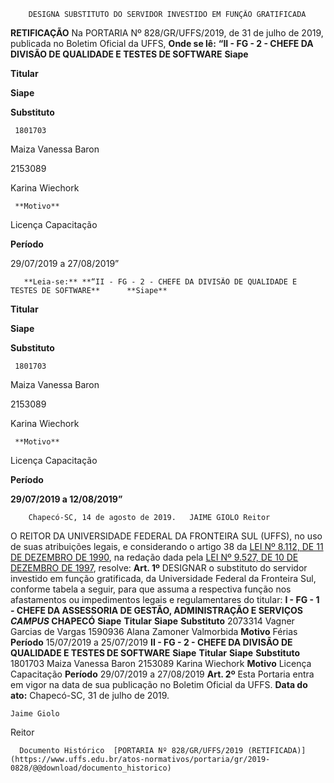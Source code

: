         DESIGNA SUBSTITUTO DO SERVIDOR INVESTIDO EM FUNÇÃO GRATIFICADA  

**RETIFICAÇÃO**  Na PORTARIA Nº 828/GR/UFFS/2019, de 31 de julho de 2019, publicada no Boletim Oficial da UFFS,   **Onde se lê:** **“II - FG - 2 - CHEFE DA DIVISÃO DE QUALIDADE E TESTES DE SOFTWARE**      **Siape**

   **Titular**

   **Siape**

   **Substituto**

     1801703

   Maiza Vanessa Baron

   2153089

   Karina Wiechork

     **Motivo**

   Licença Capacitação

   **Período**

   29/07/2019 a 27/08/2019”

       **Leia-se:** **“II - FG - 2 - CHEFE DA DIVISÃO DE QUALIDADE E TESTES DE SOFTWARE**      **Siape**

   **Titular**

   **Siape**

   **Substituto**

     1801703

   Maiza Vanessa Baron

   2153089

   Karina Wiechork

     **Motivo**

   Licença Capacitação

   **Período**

   **29/07/2019 a 12/08/2019”**

        Chapecó-SC, 14 de agosto de 2019.   JAIME GIOLO Reitor  

  O REITOR DA UNIVERSIDADE FEDERAL DA FRONTEIRA SUL (UFFS), no uso de suas atribuições legais, e considerando o artigo 38 da [LEI Nº 8.112, DE 11 DE DEZEMBRO DE 1990](http://www.planalto.gov.br/ccivil_03/LEIS/L8112cons.htm), na redação dada pela [LEI Nº 9.527, DE 10 DE DEZEMBRO DE 1997](http://www.planalto.gov.br/ccivil_03/LEIS/L9527.htm), resolve:   **Art. 1º**  DESIGNAR o substituto do servidor investido em função gratificada, da Universidade Federal da Fronteira Sul, conforme tabela a seguir, para que assuma a respectiva função nos afastamentos ou impedimentos legais e regulamentares do titular: **I - FG - 1 - CHEFE DA ASSESSORIA DE GESTÃO, ADMINISTRAÇÃO E SERVIÇOS *CAMPUS*  CHAPECÓ**     **Siape**   **Titular**   **Siape**   **Substituto**     2073314   Vagner Garcias de Vargas   1590936   Alana Zamoner Valmorbida     **Motivo**   Férias   **Período**   15/07/2019 a 25/07/2019     **II - FG - 2 - CHEFE DA DIVISÃO DE QUALIDADE E TESTES DE SOFTWARE**     **Siape**   **Titular**   **Siape**   **Substituto**     1801703   Maiza Vanessa Baron   2153089   Karina Wiechork     **Motivo**   Licença Capacitação   **Período**   29/07/2019 a 27/08/2019      **Art. 2º**  Esta Portaria entra em vigor na data de sua publicação no Boletim Oficial da UFFS.      **Data do ato:** Chapecó-SC, 31 de julho de 2019.   
 

    Jaime Giolo   
 Reitor 

      Documento Histórico  [PORTARIA Nº 828/GR/UFFS/2019 (RETIFICADA)](https://www.uffs.edu.br/atos-normativos/portaria/gr/2019-0828/@@download/documento_historico)     
      